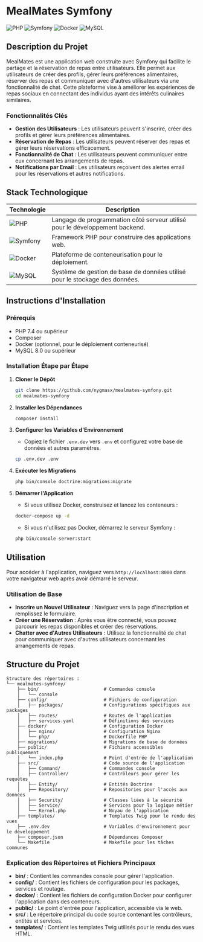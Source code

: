 # MealMates Symfony

![PHP](https://img.shields.io/badge/PHP-7.4+-blue.svg)
![Symfony](https://img.shields.io/badge/Symfony-5.4+-brightgreen.svg)
![Docker](https://img.shields.io/badge/Docker-20.10+-blue.svg)
![MySQL](https://img.shields.io/badge/MySQL-8.0+-blue.svg)

## Description du Projet

MealMates est une application web construite avec Symfony qui facilite le partage et la réservation de repas entre utilisateurs. Elle permet aux utilisateurs de créer des profils, gérer leurs préférences alimentaires, réserver des repas et communiquer avec d'autres utilisateurs via une fonctionnalité de chat. Cette plateforme vise à améliorer les expériences de repas sociaux en connectant des individus ayant des intérêts culinaires similaires.

### Fonctionnalités Clés
- **Gestion des Utilisateurs** : Les utilisateurs peuvent s'inscrire, créer des profils et gérer leurs préférences alimentaires.
- **Réservation de Repas** : Les utilisateurs peuvent réserver des repas et gérer leurs réservations efficacement.
- **Fonctionnalité de Chat** : Les utilisateurs peuvent communiquer entre eux concernant les arrangements de repas.
- **Notifications par Email** : Les utilisateurs reçoivent des alertes email pour les réservations et autres notifications.

## Stack Technologique

| Technologie | Description |
|-------------|-------------|
| ![PHP](https://img.shields.io/badge/PHP-7.4+-blue.svg) | Langage de programmation côté serveur utilisé pour le développement backend. |
| ![Symfony](https://img.shields.io/badge/Symfony-5.4+-brightgreen.svg) | Framework PHP pour construire des applications web. |
| ![Docker](https://img.shields.io/badge/Docker-20.10+-blue.svg) | Plateforme de conteneurisation pour le déploiement. |
| ![MySQL](https://img.shields.io/badge/MySQL-8.0+-blue.svg) | Système de gestion de base de données utilisé pour le stockage des données. |

## Instructions d'Installation

### Prérequis
- PHP 7.4 ou supérieur
- Composer
- Docker (optionnel, pour le déploiement conteneurisé)
- MySQL 8.0 ou supérieur

### Installation Étape par Étape
1. **Cloner le Dépôt**
   ```bash
   git clone https://github.com/nygmasx/mealmates-symfony.git
   cd mealmates-symfony
   ```

2. **Installer les Dépendances**
   ```bash
   composer install
   ```

3. **Configurer les Variables d'Environnement**
    - Copiez le fichier `.env.dev` vers `.env` et configurez votre base de données et autres paramètres.
   ```bash
   cp .env.dev .env
   ```

4. **Exécuter les Migrations**
   ```bash
   php bin/console doctrine:migrations:migrate
   ```

5. **Démarrer l'Application**
    - Si vous utilisez Docker, construisez et lancez les conteneurs :
   ```bash
   docker-compose up -d
   ```
    - Si vous n'utilisez pas Docker, démarrez le serveur Symfony :
   ```bash
   php bin/console server:start
   ```

## Utilisation

Pour accéder à l'application, naviguez vers `http://localhost:8000` dans votre navigateur web après avoir démarré le serveur.

### Utilisation de Base
- **Inscrire un Nouvel Utilisateur** : Naviguez vers la page d'inscription et remplissez le formulaire.
- **Créer une Réservation** : Après vous être connecté, vous pouvez parcourir les repas disponibles et créer des réservations.
- **Chatter avec d'Autres Utilisateurs** : Utilisez la fonctionnalité de chat pour communiquer avec d'autres utilisateurs concernant les arrangements de repas.

## Structure du Projet

```
Structure des répertoires :
└── mealmates-symfony/
    ├── bin/                        # Commandes console
    │   └── console
    ├── config/                     # Fichiers de configuration
    │   ├── packages/               # Configurations spécifiques aux packages
    │   ├── routes/                 # Routes de l'application
    │   ├── services.yaml           # Définitions des services
    ├── docker/                     # Configuration Docker
    │   ├── nginx/                  # Configuration Nginx
    │   └── php/                    # Dockerfile PHP
    ├── migrations/                 # Migrations de base de données
    ├── public/                     # Fichiers accessibles publiquement
    │   └── index.php               # Point d'entrée de l'application
    ├── src/                        # Code source de l'application
    │   ├── Command/                # Commandes console
    │   ├── Controller/             # Contrôleurs pour gérer les requêtes
    │   ├── Entity/                 # Entités Doctrine
    │   ├── Repository/             # Repositories pour l'accès aux données
    │   ├── Security/               # Classes liées à la sécurité
    │   ├── Service/                # Services pour la logique métier
    │   └── Kernel.php              # Noyau de l'application
    ├── templates/                  # Templates Twig pour le rendu des vues
    ├── .env.dev                    # Variables d'environnement pour le développement
    ├── composer.json               # Dépendances Composer
    └── Makefile                    # Makefile pour les tâches communes
```

### Explication des Répertoires et Fichiers Principaux
- **bin/** : Contient les commandes console pour gérer l'application.
- **config/** : Contient les fichiers de configuration pour les packages, services et routage.
- **docker/** : Contient les fichiers de configuration Docker pour configurer l'application dans des conteneurs.
- **public/** : Le point d'entrée pour l'application, accessible via le web.
- **src/** : Le répertoire principal du code source contenant les contrôleurs, entités et services.
- **templates/** : Contient les templates Twig utilisés pour le rendu des vues HTML.
